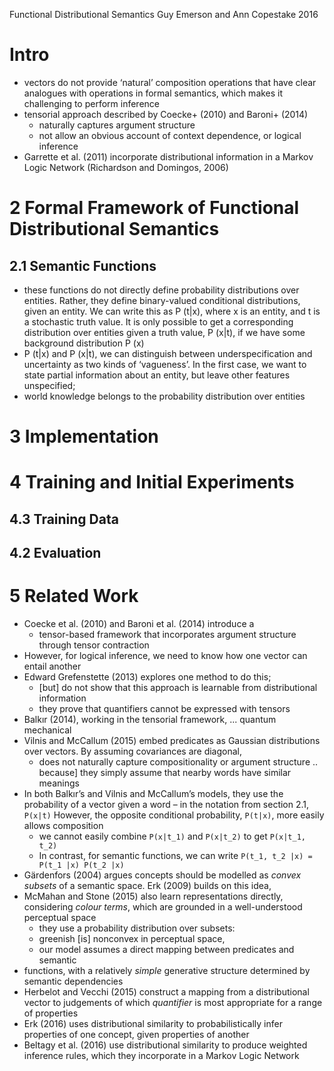 Functional Distributional Semantics
Guy Emerson and Ann Copestake
2016

# Intro

* vectors do not provide ‘natural’ composition operations
  that have clear analogues with operations in formal semantics,
  which makes it challenging to perform inference
* tensorial approach described by Coecke+ (2010) and Baroni+ (2014)
  * naturally captures argument structure
  * not allow an obvious account of context dependence, or logical inference
* Garrette et al. (2011) incorporate distributional information in a
  Markov Logic Network (Richardson and Domingos, 2006)

# 2 Formal Framework of Functional Distributional Semantics

## 2.1 Semantic Functions

* these functions do not directly define probability distributions over
  entities. Rather, they define binary-valued conditional distributions,
  given an entity. We can write this as P (t|x), where x is an entity, and t is
  a stochastic truth value. It is only possible to get a corresponding
  distribution over entities given a truth value, P (x|t), if we have some
  background distribution P (x)
* P (t|x) and P (x|t), we can distinguish between underspecification and
  uncertainty as two kinds of ‘vagueness’. In the first case, we want to state
  partial information about an entity, but leave other features unspecified;
* world knowledge belongs to the probability distribution over entities

# 3 Implementation

# 4 Training and Initial Experiments

## 4.3 Training Data

## 4.2 Evaluation

# 5 Related Work

* Coecke et al. (2010) and Baroni et al. (2014) introduce a
  * tensor-based framework that incorporates argument structure through tensor
    contraction
* However, for logical inference, we need to know how one vector can entail
  another
* Edward Grefenstette (2013) explores one method to do this;
  * [but] do not show that this approach is learnable from distributional
    information
  * they prove that quantifiers cannot be expressed with tensors
* Balkır (2014), working in the tensorial framework, ... quantum mechanical
* Vilnis and McCallum (2015) embed predicates as Gaussian distributions over
  vectors. By assuming covariances are diagonal,
  * does not naturally capture compositionality or argument structure ..
    because] they simply assume that nearby words have similar meanings
* In both Balkır’s and Vilnis and McCallum’s models, they use the probability
  of a vector given a word – in the notation from section 2.1, `P(x|t)`
  However, the opposite conditional probability, `P(t|x)`, more easily allows
  composition
  * we cannot easily combine `P(x|t_1)` and `P(x|t_2)` to get `P(x|t_1, t_2)`
  * In contrast, for semantic functions, we can write
    `P(t_1, t_2 |x) = P(t_1 |x) P(t_2 |x)`
* Gärdenfors (2004) argues concepts should be modelled as _convex subsets_ of a
  semantic space.  Erk (2009) builds on this idea,
* McMahan and Stone (2015) also learn representations directly, considering
  _colour terms_, which are grounded in a well-understood perceptual space
  * they use a probability distribution over subsets:
  * greenish [is] nonconvex in perceptual space,
  * our model assumes a direct mapping between predicates and semantic
* functions, with a relatively _simple_ generative structure determined by
  semantic dependencies
* Herbelot and Vecchi (2015) construct a mapping from a distributional vector
  to judgements of which _quantifier_ is most appropriate for a range of
  properties
* Erk (2016) uses distributional similarity to probabilistically infer
  properties of one concept, given properties of another
* Beltagy et al. (2016) use distributional similarity to produce weighted
  inference rules, which they incorporate in a Markov Logic Network
